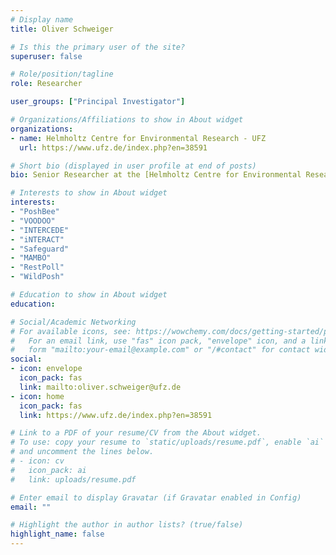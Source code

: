 ```yaml
---
# Display name
title: Oliver Schweiger

# Is this the primary user of the site?
superuser: false

# Role/position/tagline
role: Researcher

user_groups: ["Principal Investigator"]

# Organizations/Affiliations to show in About widget
organizations:
- name: Helmholtz Centre for Environmental Research - UFZ
  url: https://www.ufz.de/index.php?en=38591

# Short bio (displayed in user profile at end of posts)
bio: Senior Researcher at the [Helmholtz Centre for Environmental Research (UFZ)](https://www.ufz.de/index.php?en=38591)

# Interests to show in About widget
interests:
- "PoshBee"
- "VOODOO"
- "INTERCEDE"
- "iNTERACT"
- "Safeguard"
- "MAMBO"
- "RestPoll"
- "WildPosh"

# Education to show in About widget
education: 

# Social/Academic Networking
# For available icons, see: https://wowchemy.com/docs/getting-started/page-builder/#icons
#   For an email link, use "fas" icon pack, "envelope" icon, and a link in the
#   form "mailto:your-email@example.com" or "/#contact" for contact widget.
social:
- icon: envelope
  icon_pack: fas
  link: mailto:oliver.schweiger@ufz.de
- icon: home
  icon_pack: fas
  link: https://www.ufz.de/index.php?en=38591

# Link to a PDF of your resume/CV from the About widget.
# To use: copy your resume to `static/uploads/resume.pdf`, enable `ai` icons in `params.toml`,
# and uncomment the lines below.
# - icon: cv
#   icon_pack: ai
#   link: uploads/resume.pdf

# Enter email to display Gravatar (if Gravatar enabled in Config)
email: ""

# Highlight the author in author lists? (true/false)
highlight_name: false
---
```

